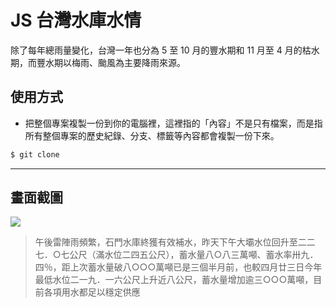 # JS 台灣水庫水情

除了每年總雨量變化，台灣一年也分為 5 至 10 月的豐水期和 11 月至 4 月的枯水期，而豐水期以梅雨、颱風為主要降雨來源。

## 使用方式
- 把整個專案複製一份到你的電腦裡，這裡指的「內容」不是只有檔案，而是指所有整個專案的歷史紀錄、分支、標籤等內容都會複製一份下來。
```sh
$ git clone
```

----

## 畫面截圖
![](https://i.imgur.com/d5NAMeY.png)
> 午後雷陣雨頻繁，石門水庫終獲有效補水，昨天下午大壩水位回升至二二七．○七公尺（滿水位二四五公尺），蓄水量八○八三萬噸、蓄水率卅九．四％，距上次蓄水量破八○○○萬噸已是三個半月前，也較四月廿三日今年最低水位二一九．一六公尺上升近八公尺，蓄水量增加逾三○○○萬噸，目前各項用水都足以穩定供應
